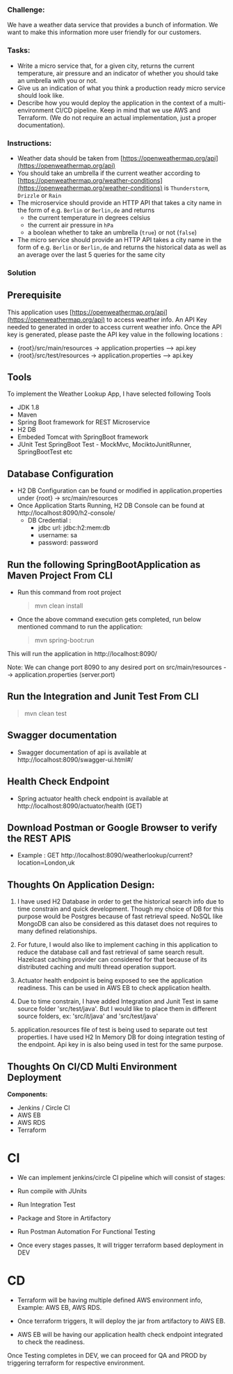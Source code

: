### Challenge:

We have a weather data service that provides a bunch of information. We want to make this information more user friendly for our customers.

### Tasks:

- Write a micro service that, for a given city, returns the current temperature, air pressure and an indicator of whether you should take an umbrella with you or not.
- Give us an indication of what you think a production ready micro service should look like.
- Describe how you would deploy the application in the context of a multi-environment CI/CD pipeline. Keep in mind that we use AWS and Terraform. (We do not require an actual implementation, just a proper documentation).

### Instructions:

- Weather data should be taken from [https://openweathermap.org/api](https://openweathermap.org/api)
- You should take an umbrella if the current weather according to [https://openweathermap.org/weather-conditions](https://openweathermap.org/weather-conditions) is `Thunderstorm`, `Drizzle` or `Rain`
- The microservice should provide an HTTP API that takes a city name in the form of e.g. `Berlin` or `Berlin,de` and returns
    - the current temperature in degrees celsius
    - the current air pressure in `hPa`
    - a boolean whether to take an umbrella (`true`) or not (`false`)
- The micro service should provide an HTTP API takes a city name in the form of e.g. `Berlin` or `Berlin,de` and returns the historical data as well as an average over the last 5 queries for the same city

### Solution

## Prerequisite

This application uses [https://openweathermap.org/api](https://openweathermap.org/api) to access weather info. An API Key needed to generated in order to access current weather info. Once the API key is generated, please paste the API key value in the following locations :

- {root}/src/main/resources -> application.properties --> api.key
- {root}/src/test/resources -> application.properties --> api.key

## Tools
To implement the  Weather Lookup App, I have selected following Tools

- JDK 1.8
- Maven
- Spring Boot framework for REST Microservice
- H2 DB
- Embeded Tomcat with SpringBoot framework
- JUnit Test SpringBoot Test - MockMvc, MociktoJunitRunner, SpringBootTest etc

## Database Configuration

- H2 DB Configuration can be found or modified in application.properties under {root} -> src/main/resources
- Once Application Starts Running, H2 DB Console can be found at http://localhost:8090/h2-console/
  - DB Credential :
      - jdbc url: jdbc:h2:mem:db
      - username: sa
      - password: password

## Run the following SpringBootApplication as Maven Project From CLI

- Run this command from root project
  >mvn clean install

- Once the above command execution gets completed, run below mentioned command to run the application:
  >mvn spring-boot:run

This will run the application in http://localhost:8090/

Note: We can change port 8090 to any desired port on src/main/resources --> application.properties (server.port)

## Run the Integration and Junit Test From CLI
  >mvn clean test

## Swagger documentation

- Swagger documentation of api is available at http://localhost:8090/swagger-ui.html#/

## Health Check Endpoint

- Spring actuator health check endpoint is available at http://localhost:8090/actuator/health (GET)

## Download Postman or Google Browser to verify the REST APIS

- Example : GET http://localhost:8090/weatherlookup/current?location=London,uk

## Thoughts On Application Design:

1) I have used H2 Database in order to get the historical search info due to time constrain and quick development. Though my choice of DB for this purpose would be Postgres because of fast retrieval speed. NoSQL like MongoDB can also be considered as this dataset does not requires to many defined relationships.

2) For future, I would also like to implement caching in this application to reduce the database call and fast retrieval of same search result. Hazelcast caching provider can considered for that because of its distributed caching and multi thread operation support.

3) Actuator health endpoint is being exposed to see the application readiness. This can be used in AWS EB to check application health.

4) Due to time constrain, I have added Integration and Junit Test in same source folder 'src/test/java'. But I would like to place them in different source folders, ex: 'src/it/java' and 'src/test/java'

5) application.resources file of test is being used to separate out test properties. I have used H2 In Memory DB for doing integration testing of the endpoint. Api key in is also being used in test for the same purpose.

## Thoughts On CI/CD Multi Environment Deployment

**Components:**
 - Jenkins / Circle CI
 - AWS EB
 - AWS RDS
 - Terraform

# CI
- We can implement jenkins/circle CI pipeline which will consist of stages:

 - Run compile with JUnits
 - Run Integration Test
 - Package and Store in Artifactory
 - Run Postman Automation For Functional Testing
 - Once every stages passes, It will trigger terraform based deployment in DEV

# CD

- Terraform will be having multiple defined AWS environment info, Example: AWS EB, AWS RDS.

 - Once terraform triggers, It will deploy the jar from artifactory to AWS EB.
 - AWS EB will be having our application health check endpoint integrated to check the readiness.

 Once Testing completes in DEV, we can proceed for QA and PROD by triggering terraform for respective environment.
